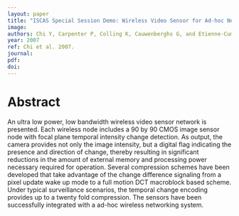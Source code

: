 ```yaml
---
layout: paper
title: "ISCAS Special Session Demo: Wireless Video Sensor for Ad-hoc Networks"
image:
authors: Chi Y, Carpenter P, Colling K, Cauwenberghs G, and Etienne-Cummings R.
year: 2007
ref: Chi et al. 2007.
journal:
pdf:
doi:
---
```


# Abstract
An ultra low power, low bandwidth wireless video sensor network is presented. Each wireless node includes a 90 by 90 CMOS image sensor node with focal plane temporal intensity change detection. As output, the camera provides not only the image intensity, but a digital flag indicating the presence and direction of change, thereby resulting in significant reductions in the amount of external memory and processing power necessary required for operation. Several compression schemes have been developed that take advantage of the change difference signaling from a pixel update wake up mode to a full motion DCT macroblock based scheme. Under typical surveillance scenarios, the temporal change encoding provides up to a twenty fold compression. The sensors have been successfully integrated with a ad-hoc wireless networking system.
